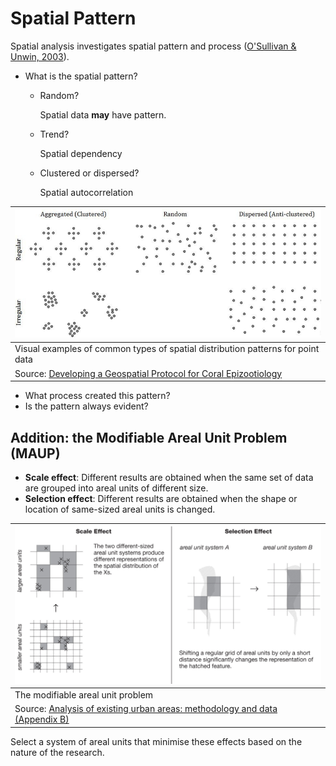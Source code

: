 # Spatial Pattern

Spatial analysis investigates spatial pattern and process ([O'Sullivan & Unwin, 2003](https://www.wiley.com/en-us/Geographic+Information+Analysis%2C+2nd+Edition-p-9780470288573)).

- What is the spatial pattern?

  - Random?

    Spatial data **may** have pattern.

  - Trend?

    Spatial dependency

  - Clustered or dispersed?

    Spatial autocorrelation

| ![spatialpattern_002](../imgs/spatialpattern_002.png)        |
| ------------------------------------------------------------ |
| Visual examples of common types of spatial distribution patterns for point data |
| Source: [Developing a Geospatial Protocol for Coral Epizootiology](https://www.researchgate.net/publication/296695387_Developing_a_Geospatial_Protocol_for_Coral_Epizootiology) |

- What process created this pattern?
- Is the pattern always evident?

## Addition: the Modifiable Areal Unit Problem (MAUP)

- **Scale effect**: Different results are obtained when the same set of data are grouped into areal units of different size.
- **Selection effect**: Different results are obtained when the shape or location of same-sized areal units is changed.

| ![](../imgs/spatialpattern_003.jpeg)                         |
| ------------------------------------------------------------ |
| The modifiable areal unit problem                            |
| Source: [Analysis of existing urban areas: methodology and data (Appendix B)](https://neptis.org/publications/chapters/analysis-existing-urban-areas-methodology-and-data-appendix-b) |

Select a system of areal units that minimise these effects based on the nature of the research.